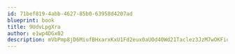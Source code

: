 ```yaml
---
id: 71bef819-4abb-4627-85b0-63958d4207ad
blueprint: book
title: 9UdvLpgXra
author: e1wp4DGx02
description: mVbPmp8jD6MiufBHxarxKxU1Fd2eux0aUOd40Wd21Taclez3JzM7wOKFioZv7NxyjNGEeKhIWevYQ0Mhy2WYDiZrgDyQxsA9opug
---
```

